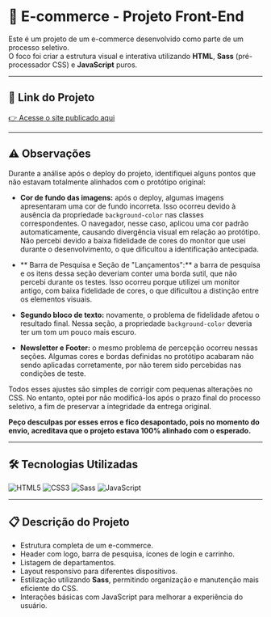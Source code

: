 # 🛒 E-commerce - Projeto Front-End

Este é um projeto de um e-commerce desenvolvido como parte de um processo seletivo.  
O foco foi criar a estrutura visual e interativa utilizando **HTML**, **Sass** (pré-processador CSS) e **JavaScript** puros.

---

## 🚀 Link do Projeto
[👉 Acesse o site publicado aqui](https://ecommerce-4xlm.onrender.com/)

---

## ⚠️ Observações

Durante a análise após o deploy do projeto, identifiquei alguns pontos que não estavam totalmente alinhados com o protótipo original:

- **Cor de fundo das imagens:** após o deploy, algumas imagens apresentaram uma cor de fundo incorreta. Isso ocorreu devido à ausência da propriedade `background-color` nas classes correspondentes. O navegador, nesse caso, aplicou uma cor padrão automaticamente, causando divergência visual em relação ao protótipo. Não percebi devido a baixa fidelidade de cores do monitor que usei durante o desenvolvimento, o que dificultou a identificação antecipada.

- ** Barra de Pesquisa e Seção de "Lançamentos":** a barra de pesquisa e os itens dessa seção deveriam conter uma borda sutil, que não percebi durante os testes. Isso ocorreu porque utilizei um monitor antigo, com baixa fidelidade de cores, o que dificultou a distinção entre os elementos visuais.

- **Segundo bloco de texto:** novamente, o problema de fidelidade afetou o resultado final. Nessa seção, a propriedade `background-color` deveria ter um tom um pouco mais escuro.

- **Newsletter e Footer:** o mesmo problema de percepção ocorreu nessas seções. Algumas cores e bordas definidas no protótipo acabaram não sendo aplicadas corretamente, por não terem sido percebidas nas condições de teste.

Todos esses ajustes são simples de corrigir com pequenas alterações no CSS. No entanto, optei por não modificá-los após o prazo final do processo seletivo, a fim de preservar a integridade da entrega original.

**Peço desculpas por esses erros e fico desapontado, pois no momento do envio, acreditava que o projeto estava 100% alinhado com o esperado.**

---

## 🛠️ Tecnologias Utilizadas

![HTML5](https://img.shields.io/badge/HTML5-E34F26?style=for-the-badge&logo=html5&logoColor=white)
![CSS3](https://img.shields.io/badge/CSS3-1572B6?style=for-the-badge&logo=css3&logoColor=white)
![Sass](https://img.shields.io/badge/Sass-CC6699?style=for-the-badge&logo=sass&logoColor=white)
![JavaScript](https://img.shields.io/badge/JavaScript-F7DF1E?style=for-the-badge&logo=javascript&logoColor=black)

---

## 📋 Descrição do Projeto
- Estrutura completa de um e-commerce.
- Header com logo, barra de pesquisa, ícones de login e carrinho.
- Listagem de departamentos.
- Layout responsivo para diferentes dispositivos.
- Estilização utilizando **Sass**, permitindo organização e manutenção mais eficiente do CSS.
- Interações básicas com JavaScript para melhorar a experiência do usuário.
